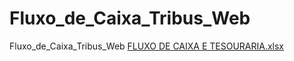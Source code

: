 # Fluxo_de_Caixa_Tribus_Web
Fluxo_de_Caixa_Tribus_Web
[FLUXO DE CAIXA E TESOURARIA.xlsx](https://github.com/GersonWandermurem/Fluxo_de_Caixa_Tribus_Web/files/11365506/FLUXO.DE.CAIXA.E.TESOURARIA.xlsx)
